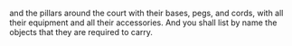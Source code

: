 and the pillars around the court with their bases, pegs, and cords, with all their equipment and all their accessories. And you shall list by name the objects that they are required to carry.
